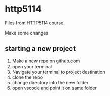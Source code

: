 # http5114
Files from HTTP5114 course.

Make some changes


## starting a new project
1. Make a new repo on github.com
2. open your terminal
3. Navigate  your terminal to project destination
4. clone the repo
5. change directory into the new folder
6. open vscode and point it on same folder

